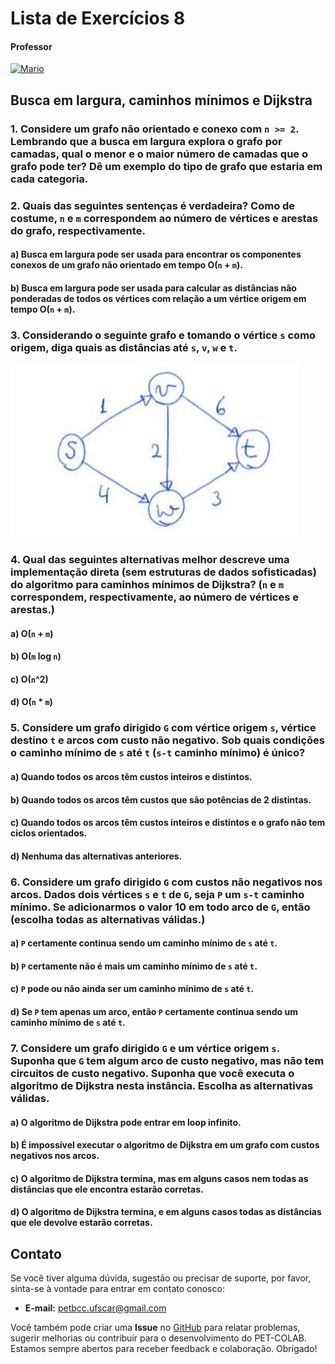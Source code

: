 # Lista de Exercícios 8

#### Professor
[![Mario](https://img.shields.io/badge/Mario_San_Felice-%2300599C.svg?style=for-the-badge&logo=GoogleScholar&logoColor=white)](https://site.dc.ufscar.br/docente/5cee7e5d48365a001679f750)

## Busca em largura, caminhos mínimos e Dijkstra

### 1. Considere um grafo não orientado e conexo com `n >= 2`. Lembrando que a busca em largura explora o grafo por camadas, qual o menor e o maior número de camadas que o grafo pode ter? Dê um exemplo do tipo de grafo que estaria em cada categoria.

### 2. Quais das seguintes sentenças é verdadeira? Como de costume, `n` e `m` correspondem ao número de vértices e arestas do grafo, respectivamente.
   #### a) Busca em largura pode ser usada para encontrar os componentes conexos de um grafo não orientado em tempo O(`n` + `m`).  
   
   #### b) Busca em largura pode ser usada para calcular as distâncias não ponderadas de todos os vértices com relação a um vértice origem em tempo O(`n` + `m`).  

### 3. Considerando o seguinte grafo e tomando o vértice `s` como origem, diga quais as distâncias até `s`, `v`, `w` e `t`.

![Imagem 1](https://github.com/petbccufscar/.github/raw/main/pet-colab/AED2/Mario/Captura%20de%20tela%202024-03-12%20180510.png)

### 4. Qual das seguintes alternativas melhor descreve uma implementação direta (sem estruturas de dados sofisticadas) do algoritmo para caminhos mínimos de Dijkstra? (`n` e `m` correspondem, respectivamente, ao número de vértices e arestas.)
   #### a) O(`n` + `m`)  
   
   #### b) O(`m` log `n`)  
   
   #### c) O(`n`^2)  
   
   #### d) O(`n` * `m`)  

### 5. Considere um grafo dirigido `G` com vértice origem `s`, vértice destino `t` e arcos com custo não negativo. Sob quais condições o caminho mínimo de `s` até `t` (`s-t` caminho mínimo) é único?
   #### a) Quando todos os arcos têm custos inteiros e distintos.  
   
   #### b) Quando todos os arcos têm custos que são potências de 2 distintas.  
   
   #### c) Quando todos os arcos têm custos inteiros e distintos e o grafo não tem ciclos orientados.  
   
   #### d) Nenhuma das alternativas anteriores.  

### 6. Considere um grafo dirigido `G` com custos não negativos nos arcos. Dados dois vértices `s` e `t` de `G`, seja `P` um `s-t` caminho mínimo. Se adicionarmos o valor 10 em todo arco de `G`, então (escolha todas as alternativas válidas.)
   #### a) `P` certamente continua sendo um caminho mínimo de `s` até `t`.  
   
   #### b) `P` certamente não é mais um caminho mínimo de `s` até `t`.  
   
   #### c) `P` pode ou não ainda ser um caminho mínimo de `s` até `t`.  
   
   #### d) Se `P` tem apenas um arco, então `P` certamente continua sendo um caminho mínimo de `s` até `t`.  

### 7. Considere um grafo dirigido `G` e um vértice origem `s`. Suponha que `G` tem algum arco de custo negativo, mas não tem circuitos de custo negativo. Suponha que você executa o algoritmo de Dijkstra nesta instância. Escolha as alternativas válidas.
   #### a) O algoritmo de Dijkstra pode entrar em loop infinito.  
   
   #### b) É impossível executar o algoritmo de Dijkstra em um grafo com custos negativos nos arcos.  
   
   #### c) O algoritmo de Dijkstra termina, mas em alguns casos nem todas as distâncias que ele encontra estarão corretas.  
   
   #### d) O algoritmo de Dijkstra termina, e em alguns casos todas as distâncias que ele devolve estarão corretas.  

## Contato

Se você tiver alguma dúvida, sugestão ou precisar de suporte, por favor, sinta-se à vontade para entrar em contato conosco:

- **E-mail:** petbcc.ufscar@gmail.com

Você também pode criar uma **Issue** no [GitHub](https://github.com/petbccufscar/pet-colab/issues) para relatar problemas, sugerir melhorias ou contribuir para o desenvolvimento do PET-COLAB. Estamos sempre abertos para receber feedback e colaboração. Obrigado!
